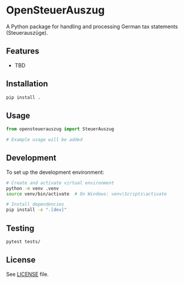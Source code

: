 # OpenSteuerAuszug

A Python package for handling and processing German tax statements (Steuerauszüge).

## Features

- TBD

## Installation

```bash
pip install .
```

## Usage

```python
from opensteuerauszug import SteuerAuszug

# Example usage will be added
```

## Development

To set up the development environment:

```bash
# Create and activate virtual environment
python -m venv .venv
source venv/bin/activate  # On Windows: venv\Scripts\activate

# Install dependencies
pip install -e ".[dev]"
```

## Testing

```bash
pytest tests/
```

## License

See [LICENSE](LICENSE) file.
